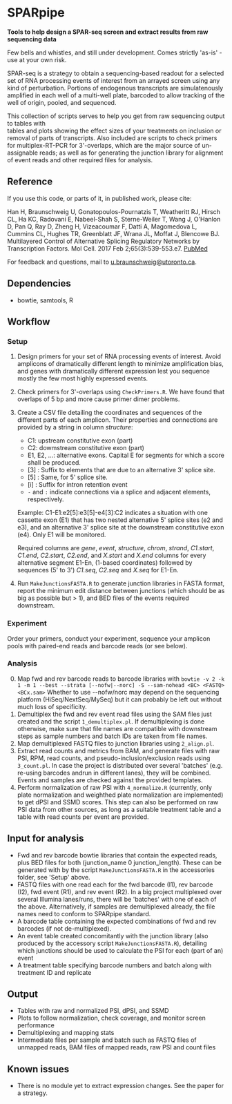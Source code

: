 SPARpipe
========

**Tools to help design a SPAR-seq screen and extract results from raw sequencing data**

Few bells and whistles, and still under development. Comes strictly 'as-is' - use at your own risk.

SPAR-seq is a strategy to obtain a sequencing-based readout for a selected set of RNA processing
events of interest from an arrayed screen using any kind of perturbation. Portions of endogenous
transcripts are simulatenously amplified in each well of a multi-well plate, barcoded to allow
tracking of the well of origin, pooled, and sequenced. 

This collection of scripts serves to help you get from raw sequencing output to tables with  
tables and plots showing the effect sizes of your treatments on inclusion or removal of parts
of transcripts. Also included are scripts to check primers for multiplex-RT-PCR for 3'-overlaps,
which are the major source of un-assignable reads; as well as for generating the junction library
for alignment of event reads and other required files for analysis.


Reference
---------
If you use this code, or parts of it, in published work, please cite:

Han H, Braunschweig U, Gonatopoulos-Pournatzis T, Weatheritt RJ, Hirsch CL, Ha KC, Radovani E, Nabeel-Shah S, Sterne-Weiler T, Wang J, O'Hanlon D, Pan Q, Ray D, Zheng H, Vizeacoumar F, Datti A, Magomedova L, Cummins CL, Hughes TR, Greenblatt JF, Wrana JL, Moffat J, Blencowe BJ. Multilayered Control of Alternative Splicing Regulatory Networks by Transcription Factors. Mol Cell. 2017 Feb 2;65(3):539-553.e7. [PubMed](https://www.ncbi.nlm.nih.gov/pubmed/28157508)

For feedback and questions, mail to u.braunschweig@utoronto.ca.


Dependencies
------------
* bowtie, samtools, R


Workflow
--------
### Setup
1. Design primers for your set of RNA processing events of interest. Avoid amplicons of
   dramatically different length to minimize amplification bias, and genes with dramatically 
   different expression lest you sequence mostly the few most highly expressed events.
2. Check primers for 3'-overlaps using `CheckPrimers.R`. We have found that overlaps of 5 bp and more cause primer dimer problems.
3. Create a CSV file detailing the coordinates and sequences of the different parts of each 
   amplicon. Their properties and connections are provided by a string in column *structure*:
   * C1: upstream constitutive exon (part)
   * C2: dowmstream constitutive exon (part)
   * E1, E2, ...: alternative exons. Capital E for segments for which a score shall be produced.
   * [3] : Suffix to elements that are due to an alternative 3' splice site.
   * [5] : Same, for 5' splice site.
   * [i] : Suffix for intron retention event
   * `-` and `:` indicate connections via a splice and adjacent elements, respectively.

   Example: C1-E1:e2[5]:e3[5]-e4[3]:C2 indicates a situation with one cassette exon (E1) that
            has two nested alternative 5' splice sites (e2 and e3), and an alternative 3' splice 
            site at the downstream constitutive exon (e4). Only E1 will be monitored.

   Required columns are *gene*, *event*, *structure*, *chrom*, *strand*, *C1.start*, *C1.end*,
   *C2.start*, *C2.end*, and *X.start* and *X.end* columns for every alternative segment E1-En,
   (1-based coordinates) followed by sequences (5' to 3') *C1.seq*, *C2.seq* and *X.seq* for E1-En. 
4. Run `MakeJunctionsFASTA.R` to generate junction libraries in FASTA format, report the minimum
   edit distance between junctions (which should be as big as possible but > 1), and BED files 
   of the events required downstream.

### Experiment
Order your primers, conduct your experiment, sequence your amplicon pools with paired-end reads and
barcode reads (or see below).

### Analysis
0. Map fwd and rev barcode reads to barcode libraries with 
   `bowtie -v 2 -k 1 -m 1 --best --strata [--nofw|--norc] -S --sam-nohead <BC> <FASTQ> <BCx.sam>`
   Whether to use --nofw/norc may depend on the sequencing platform (HiSeq/NextSeq/MySeq)
   but it can probably be left out without much loss of specificity.
1. Demultiplex the fwd and rev event read files using the SAM files just created 
   and the script `1_demultiplex.pl`. If demultiplexing is done otherwise, make sure 
   that file names are compatible with downstream steps as sample numbers and batch IDs are
   taken from file names.
2. Map demultiplexed FASTQ files to junction libraries using `2_align.pl`.
3. Extract read counts and metrics from BAM, and generate files with raw PSI, RPM, read counts, 
   and pseudo-inclusion/exclusion reads using `3_count.pl`. In case the project is distributed 
   over several 'batches' (e.g. re-using barcodes andrun in different lanes), they will be combined.
   Events and samples are checked against the provided templates.
4. Perform normalization of raw PSI with `4_normalize.R` (currently, only plate normalization 
   and weighthed plate normalization are implemented) to get dPSI and SSMD scores.
   This step can also be performed on raw PSI data from other sources, as long as a suitable
   treatment table and a table with read counts per event are provided.


Input for analysis
------------------
* Fwd and rev barcode bowtie libraries that contain the expected reads, plus BED files for both 
  (junction_name 0 junction_length).
  These can be generated with by the script `MakeJunctionsFASTA.R` in the accessories folder, 
  see 'Setup' above.
* FASTQ files with one read each for the fwd barcode (I1), rev barcode (I2),
  fwd event (R1), and rev event (R2). In a big project multiplexed over several
  Illumina lanes/runs, there will be 'batches' with one of each of the above.
  Alternatively, if samples are demultiplexed already, the file names need to conform to SPARpipe standard.
* A barcode table containing the expected combinations of fwd and rev barcodes (if not de-multiplexed).
* An event table created concomitantly with the junction library (also produced by the accessory
  script `MakeJunctionsFASTA.R`), detailing which junctions should be used to calculate the PSI for each (part of an) event
* A treatment table specifying barcode numbers and batch along with treatment ID and replicate


Output
------
* Tables with raw and normalized PSI, dPSI, and SSMD
* Plots to follow normalization, check coverage, and monitor screen performance
* Demultiplexing and mapping stats
* Intermediate files per sample and batch such as FASTQ files of unmapped reads, 
  BAM files of mapped reads, raw PSI and count files


Known issues
------------
- There is no module yet to extract expression changes. See the paper for a strategy.
